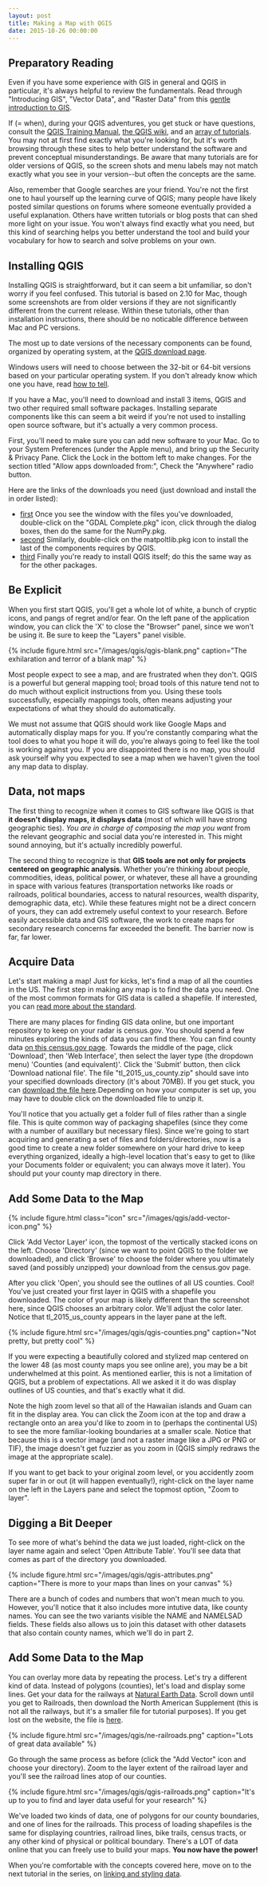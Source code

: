 ```yaml
---
layout: post
title: Making a Map with QGIS
date: 2015-10-26 00:00:00
---
```


## Preparatory Reading

Even if you have some experience with GIS in general and QGIS in particular, it's always helpful to review the fundamentals. Read through "Introducing GIS", "Vector Data", and "Raster Data" from this [gentle introduction to GIS](http://docs.qgis.org/2.8/en/docs/gentle_gis_introduction/index.html).

If (= when), during your QGIS adventures, you get stuck or have questions, consult the [QGIS Training Manual](http://docs.qgis.org/2.8/en/docs/training_manual/), [the QGIS wiki](http://hub.qgis.org/projects/quantum-gis/wiki/How_do_I_do_that_in_QGIS), and an [array of tutorials](http://qgistutorials.com). You may not at first find exactly what you're looking for, but it's worth browsing through these sites to help better understand the software and prevent conceptual misunderstandings. Be aware that many tutorials are for older versions of QGIS, so the screen shots and menu labels may not match exactly what you see in your version--but often the concepts are the same.

Also, remember that Google searches are your friend. You're not the first one to haul yourself up the learning curve of QGIS; many people have likely posted similar questions on forums where someone eventually provided a useful explanation. Others have written tutorials or blog posts that can shed more light on your issue. You won't always find exactly what you need, but this kind of searching helps you better understand the tool and build your vocabulary for how to search and solve problems on your own.


## Installing QGIS

Installing QGIS is straightforward, but it can seem a bit unfamiliar, so don't worry if you feel confused. This tutorial is based on 2.10 for Mac, though some screenshots are from older versions if they are not significantly different from the current release. Within these tutorials, other than installation instructions, there should be no noticable difference between Mac and PC versions.

The most up to date versions of the necessary components can be found, organized by operating system, at the [QGIS download page](http://hub.qgis.org/projects/quantum-gis/wiki/Download#11-Standalone-Installer-recommended-for-new-users). 

Windows users will need to choose between the 32-bit or 64-bit versions based on your particular operating system. If you don't already know which one you have, read [how to tell](http://windows.microsoft.com/en-us/windows/32-bit-and-64-bit-windows#1TC=windows-7). 

If you have a Mac, you'll need to download and install 3 items, QGIS and two other required small software packages. Installing separate components like this can seem a bit weird if you're not used to installing open source software, but it's actually a very common process.

First, you'll need to make sure you can add new software to your Mac. Go to your System Preferences (under the Apple menu), and bring up the Security & Privacy Pane. Click the Lock in the bottom left to make changes. For the section titled "Allow apps downloaded from:", Check the "Anywhere" radio button.

Here are the links of the downloads you need (just download and install the in order listed):

- [first](http://www.kyngchaos.com/files/software/frameworks/GDAL_Complete-1.11.dmg) Once you see the window with the files you've downloaded, double-click on the "GDAL Complete.pkg" icon, click through the dialog boxes, then do the same for the NumPy.pkg.
- [second](http://www.kyngchaos.com/files/software/python/matplotlib-1.4.3-1.dmg) Similarly, double-click on the matpoltlib.pkg icon to install the last of the components requires by QGIS.
- [third](http://www.kyngchaos.com/files/software/qgis/QGIS-2.10.1-1.dmg) Finally you're ready to install QGIS itself; do this the same way as for the other packages.  


## Be Explicit

When you first start QGIS, you'll get a whole lot of white, a bunch of cryptic icons, and pangs of regret and/or fear. On the left pane of the application window, you can click the 'X' to close the "Browser" panel, since we won't be using it. Be sure to keep the "Layers" panel visible.

{% include figure.html src="/images/qgis/qgis-blank.png" caption="The exhilaration and terror of a blank map" %}

Most people expect to see a map, and are frustrated when they don't. QGIS is a powerful but general mapping tool; broad tools of this nature tend not to do much without explicit instructions from you. Using these tools successfully, especially mappings tools, often means adjusting your expectations of what they should do automatically. 

We must not assume that QGIS should work like Google Maps and automatically display maps for you. If you're constantly comparing what the tool does to what you hope it will do, you're always going to feel like the tool is working against you. If you are disappointed there is no map, you should ask yourself why you expected to see a map when we haven't given the tool any map data to display.


## Data, not maps

The first thing to recognize when it comes to GIS software like QGIS is that **it doesn't display maps, it displays data** (most of which will have strong geographic ties). _You are in charge of composing the map you want_ from the relevant geographic and social data you're interested in. This might sound annoying, but it's actually incredibly powerful.

The second thing to recognize is that **GIS tools are not only for projects centered on geographic analysis**. Whether you're thinking about people, commodities, ideas, political power, or whatever, these all have a grounding in space with various features (transportation networks like roads or railroads, political boundaries, access to natural resources, wealth disparity, demographic data, etc). While these features might not be a direct concern of yours, they can add extremely useful context to your research. Before easily accessible data and GIS software, the work to create maps for secondary research concerns far exceeded the benefit. The barrier now is far, far lower.


## Acquire Data

Let's start making a map! Just for kicks, let's find a map of all the counties in the US. The first step in making any map is to find the data you need. One of the most common formats for GIS data is called a shapefile. If interested, you can [read more about the standard](http://www.digitalpreservation.gov/formats/fdd/fdd000280.shtml).

There are many places for finding GIS data online, but one important repository to keep on your radar is census.gov. You should spend a few minutes exploring the kinds of data you can find there. You can find county data [on this census.gov page](https://www.census.gov/geo/maps-data/data/tiger-line.html). Towards the middle of the page, click 'Download', then 'Web Interface', then select the layer type (the dropdown menu) 'Counties (and equivalent)'. Click the 'Submit' button, then click 'Download national file'. The file "tl\_2015\_us\_county.zip" should save into your specified downloads directory (it's about 70MB). If you get stuck, you can [download the file here](/extras/qgis/tl_2015_us_county.zip).Depending on how your computer is set up, you may have to double click on the downloaded file to unzip it.

You'll notice that you actually get a folder full of files rather than a single file. This is quite common way of packaging shapefiles (since they come with a number of auxillary but necessary files). Since we're going to start acquiring and generating a set of files and folders/directories, now is a good time to create a new folder somewhere on your hard drive to keep everything organized, ideally a high-level location that's easy to get to (like your Documents folder or equivalent; you can always move it later). You should put your county map directory in there.


## Add Some Data to the Map


{% include figure.html class="icon" src="/images/qgis/add-vector-icon.png" %}

Click 'Add Vector Layer' icon, the topmost of the vertically stacked icons on the left. Choose 'Directory' (since we want to point QGIS to the folder we downloaded), and click 'Browse' to choose the folder where you ultimately saved (and possibly unzipped) your download from the census.gov page.

After you click 'Open', you should see the outlines of all US counties. Cool! You've just created your first layer in QGIS with a shapefile you downloaded. The color of your map is likely different than the screenshot here, since QGIS chooses an arbitrary color. We'll adjust the color later. Notice that tl\_2015\_us\_county appears in the layer pane at the left.

{% include figure.html src="/images/qgis/qgis-counties.png" caption="Not pretty, but pretty cool" %}

If you were expecting a beautifully colored and stylized map centered on the lower 48 (as most county maps you see online are), you may be a bit underwhelmed at this point. As mentioned earlier, this is not a limitation of QGIS, but a problem of expectations. All we asked it it do was display outlines of US counties, and that's exactly what it did. 

Note the high zoom level so that all of the Hawaiian islands and Guam can fit in the display area. You can click the Zoom icon at the top and draw a rectangle onto an area you'd like to zoom in to (perhaps the continental US) to see the more familiar-looking boundaries at a smaller scale. Notice that because this is a vector image (and not a raster image like a JPG or PNG or TIF), the image doesn't get fuzzier as you zoom in (QGIS simply redraws the image at the appropriate scale).

If you want to get back to your original zoom level, or you accidently zoom super far in or out (it will happen eventually!), right-click on the layer name on the left in the Layers pane and select the topmost option, "Zoom to layer".


## Digging a Bit Deeper

To see more of what's behind the data we just loaded, right-click on the layer name again and select 'Open Attribute Table'. You'll see data that comes as part of the directory you downloaded. 

{% include figure.html src="/images/qgis/qgis-attributes.png" caption="There is more to your maps than lines on your canvas" %}

There are a bunch of codes and numbers that won't mean much to you. However, you'll notice that it also includes more intutive data, like county names. You can see the two variants visible the NAME and NAMELSAD fields. These fields also allows us to join this dataset with other datasets that also contain county names, which we'll do in part 2.


## Add Some Data to the Map

You can overlay more data by repeating the process. Let's try a different kind of data. Instead of polygons (counties), let's load and display some lines. Get your data for the railways at [Natural Earth Data](http://www.naturalearthdata.com/downloads/10m-cultural-vectors/). Scroll down until you get to Railroads, then download the North American Supplement (this is not all the railways, but it's a smaller file for tutorial purposes). If you get lost on the website, the file is [here](http://www.naturalearthdata.com/http//www.naturalearthdata.com/download/10m/cultural/ne_10m_roads_north_america.zip).

{% include figure.html src="/images/qgis/ne-railroads.png" caption="Lots of great data available" %}

Go through the same process as before (click the "Add Vector" icon and choose your directory). Zoom to the layer extent of the railroad layer and you'll see the railroad lines atop of our counties.

{% include figure.html src="/images/qgis/qgis-railroads.png" caption="It's up to you to find and layer data useful for your research" %}

We've loaded two kinds of data, one of polygons for our county boundaries, and one of lines for the railroads. This process of loading shapefiles is the same for displaying countries, railroad lines, bike trails, census tracts, or any other kind of physical or political boundary. There's a LOT of data online that you can freely use to build your maps. **You now have the power!**

When you're comfortable with the concepts covered here, move on to the next tutorial in the series, on [linking and styling data](/tutorials/qgis/linking-and-styling-data-with-qgis.html).
